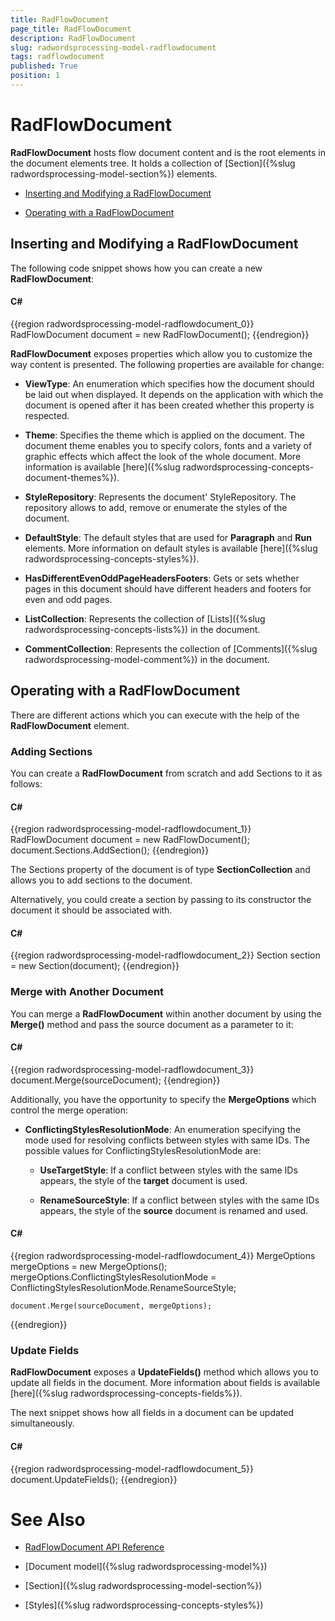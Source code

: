 ```yaml
---
title: RadFlowDocument
page_title: RadFlowDocument
description: RadFlowDocument
slug: radwordsprocessing-model-radflowdocument
tags: radflowdocument
published: True
position: 1
---
```


# RadFlowDocument



__RadFlowDocument__ hosts flow document content and is the root elements in the document elements tree. It holds a collection of [Section]({%slug radwordsprocessing-model-section%}) elements.
      

* [Inserting and Modifying a RadFlowDocument](#inserting-and--modifying-a-radflowdocument)

* [Operating with a RadFlowDocument](#operating-with-a-radflowdocument)

## Inserting and  Modifying a RadFlowDocument

The following code snippet shows how you can create a new __RadFlowDocument__:
        

#### __C#__

{{region radwordsprocessing-model-radflowdocument_0}}
    RadFlowDocument document = new RadFlowDocument();
{{endregion}}



__RadFlowDocument__ exposes properties which allow you to customize the way content is presented. The following properties are available for change:
        

* __ViewType__: An enumeration which specifies how the document should be laid out when displayed. It depends on the application with which the document is opened after it has been created whether this property is respected.
            

* __Theme__: Specifies the theme which is applied on the document. The document theme enables you to specify colors, fonts and a variety of graphic effects which affect the look of the whole document. More information is available [here]({%slug radwordsprocessing-concepts-document-themes%}).
            

* __StyleRepository__: Represents the document' StyleRepository. The repository allows to add, remove or enumerate the styles of the document.
            

* __DefaultStyle__: The default styles that are used for __Paragraph__ and __Run__ elements. More information on default styles is available [here]({%slug radwordsprocessing-concepts-styles%}).
            

* __HasDifferentEvenOddPageHeadersFooters__: Gets or sets whether pages in this document should have different headers and footers for even and odd pages.
            

* __ListCollection__: Represents the collection of [Lists]({%slug radwordsprocessing-concepts-lists%}) in the document.
            

* __CommentCollection__: Represents the collection of [Comments]({%slug radwordsprocessing-model-comment%}) in the document.
            

## Operating with a RadFlowDocument

There are different actions which you can execute with the help of the __RadFlowDocument__ element.
        

### Adding Sections

You can create a __RadFlowDocument__ from scratch and add Sections to it as follows:
            

#### __C#__

{{region radwordsprocessing-model-radflowdocument_1}}
    RadFlowDocument document = new RadFlowDocument();
    document.Sections.AddSection();
{{endregion}}



The Sections property of the document is of type __SectionCollection__ and allows you to add sections to the document.
            

Alternatively, you could create a section by passing to its constructor the document it should be associated with.
            

#### __C#__

{{region radwordsprocessing-model-radflowdocument_2}}
    Section section = new Section(document);
{{endregion}}



### Merge with Another Document

You can merge a __RadFlowDocument__ within another document by using the __Merge()__ method and pass the source document as a parameter to it:
            

#### __C#__

{{region radwordsprocessing-model-radflowdocument_3}}
    document.Merge(sourceDocument);
{{endregion}}



Additionally, you have the opportunity to specify the __MergeOptions__ which control the merge operation:
            

* __ConflictingStylesResolutionMode__: An enumeration specifying the mode used for resolving conflicts between styles with same IDs. The possible values for ConflictingStylesResolutionMode are:
                

    * __UseTargetStyle__: If a conflict between styles with the same IDs appears, the style of the __target__ document is used.
                    

    * __RenameSourceStyle__: If a conflict between styles with the same IDs appears, the style of the __source__ document is renamed and used.
                    

#### __C#__

{{region radwordsprocessing-model-radflowdocument_4}}
    MergeOptions mergeOptions = new MergeOptions();
    mergeOptions.ConflictingStylesResolutionMode = ConflictingStylesResolutionMode.RenameSourceStyle;

    document.Merge(sourceDocument, mergeOptions);
{{endregion}}



### Update Fields

__RadFlowDocument__ exposes a __UpdateFields()__ method which allows you to update all fields in the document. More information about fields is available [here]({%slug radwordsprocessing-concepts-fields%}).
            

The next snippet shows how all fields in a document can be updated simultaneously.
            

#### __C#__

{{region radwordsprocessing-model-radflowdocument_5}}
    document.UpdateFields();
{{endregion}}



# See Also

 * [RadFlowDocument API Reference](http://www.telerik.com/help/wpf/allmembers_t_telerik_windows_documents_flow_model_radflowdocument.html)

 * [Document model]({%slug radwordsprocessing-model%})

 * [Section]({%slug radwordsprocessing-model-section%})

 * [Styles]({%slug radwordsprocessing-concepts-styles%})
